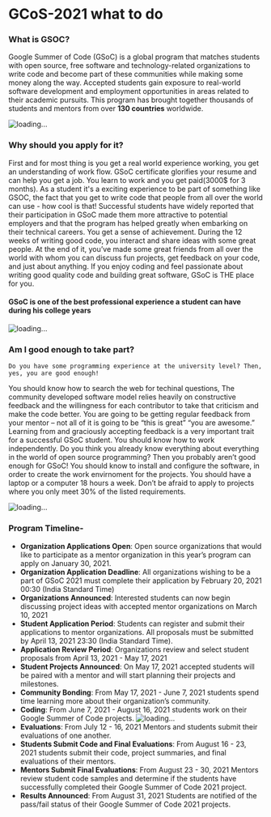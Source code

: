 # GCoS-2021 what to do

### What is GSOC?

Google Summer of Code (GSoC) is a global program that matches students with open source, free software and technology-related organizations to write code and become part of these communities while making some money along the way. Accepted students gain exposure to real-world software development and employment opportunities in areas related to their academic pursuits. This program has brought together thousands of students and mentors from over **130 countries** worldwide.

![loading...](https://developers.google.com/open-source/gsoc/resources/downloads/GSoC-logo-horizontal.svg)

### Why should you apply for it?

First and for most thing is you get a real world experience working, you get an understanding of work flow. GSoC certificate glorifies your resume and can help you get a job. You learn to work and you get paid(3000$ for 3 months). As a student it's a exciting experience to be part of something like GSOC, the fact that you get to write code that people from all over the world can use - how cool is that! Successful students have widely reported that their participation in GSoC made them more attractive to potential employers and that the program has helped greatly when embarking on their technical careers. You get a sense of achievement. During the 12 weeks of writing good code, you interact and share ideas with some great people. At the end of it, you’ve made some great friends from all over the world with whom you can discuss fun projects, get feedback on your code, and just about anything. If you enjoy coding and feel passionate about writing good quality code and building great software, GSoC is THE place for you.

#### GSoC is one of the best professional experience a student can have during his college years

![loading...](https://storage.googleapis.com/gweb-uniblog-publish-prod/original_images/1250-More-New-Features-SL-01.png)

### Am I good enough to take part?
```
Do you have some programming experience at the university level? Then, yes, you are good enough!
```
You should know how to search the web for techinal questions, The community developed software model relies heavily on constructive feedback and the willingness for each contributor to take that criticism and make the code better. You are going to be getting regular feedback from your mentor – not all of it is going to be “this is great” “you are awesome.” Learning from and graciously accepting feedback is a very important trait for a successful GSoC student. You should know how to work independently. Do you think you already know everything about everything in the world of open source programming? Then you probably aren’t good enough for GSoC! You should know to install and configure the software, in order to create the work envirnoment for the projects. You should have a laptop or a computer 18 hours a week. Don’t be afraid to apply to projects where you only meet 30% of the listed requirements. 

![loading...](https://cxl.com/wp-content/uploads/2018/09/coding-language.jpg)

### Program Timeline-

- **Organization Applications Open**: Open source organizations that would like to participate as a mentor organization in this year’s program can apply on January 30, 2021.
- **Organization Application Deadline**: All organizations wishing to be a part of GSoC 2021 must complete their application by February 20, 2021 00:30 (India Standard Time)
- **Organizations Announced**: Interested students can now begin discussing project ideas with accepted mentor organizations on March 10, 2021
- **Student Application Period**: Students can register and submit their applications to mentor organizations. All proposals must be submitted by April 13, 2021 23:30 (India Standard Time).
- **Application Review Period**: Organizations review and select student proposals from April 13, 2021 - May 17, 2021
- **Student Projects Announced**: On May 17, 2021 accepted students will be paired with a mentor and will start planning their projects and milestones.
- **Community Bonding**: From May 17, 2021 - June 7, 2021 students spend time learning more about their organization’s community.
- **Coding**: From June 7, 2021 - August 16, 2021 students work on their Google Summer of Code projects.
![loading...](https://miro.medium.com/max/10000/1*HLGtY6O2vUHqIyEbWdmBgA.jpeg)
- **Evaluations**: From July 12 - 16, 2021 Mentors and students submit their evaluations of one another.
- **Students Submit Code and Final Evaluations**: From August 16 - 23, 2021 students submit their code, project summaries, and final evaluations of their mentors.
- **Mentors Submit Final Evaluations**: From August 23 - 30, 2021 Mentors review student code samples and determine if the students have successfully completed their Google Summer of Code 2021 project.
- **Results Announced**: From August 31, 2021 Students are notified of the pass/fail status of their Google Summer of Code 2021 projects.
